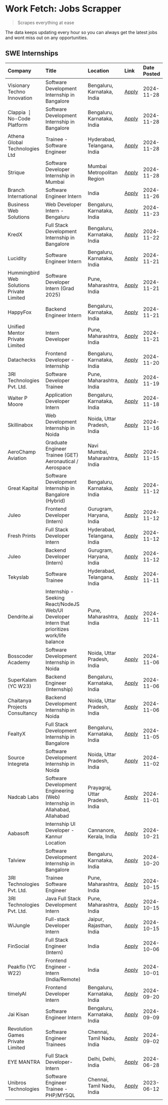 # Work Fetch: Jobs Scrapper
> Scrapes everything at ease

The data keeps updating every hour so you can always get the latest jobs and wont miss out on any opportunities.

## SWE Internships
<!--START_SECTION:workfetch-->
| Company                                   | Title                                                                                        | Location                        | Link                                                                                                                                                                                                                                                                 | Date Posted   |
|:------------------------------------------|:---------------------------------------------------------------------------------------------|:--------------------------------|:---------------------------------------------------------------------------------------------------------------------------------------------------------------------------------------------------------------------------------------------------------------------|:--------------|
| Visionary Techno Innovation               | Software Development Internship in Bangalore                                                 | Bengaluru, Karnataka, India     | [Apply](https://in.linkedin.com/jobs/view/software-development-internship-in-bangalore-at-visionary-techno-innovation-4086916247?position=13&pageNum=0&refId=b7hPkg5b%2BdW53tsXofPNYQ%3D%3D&trackingId=5FpC6BFBsxRJUZkKu%2FfhyQ%3D%3D)                               | 2024-11-28    |
| Clappia ⢸ No-Code Platform                | Software Development Internship in Bangalore                                                 | Bengaluru, Karnataka, India     | [Apply](https://in.linkedin.com/jobs/view/software-development-internship-in-bangalore-at-clappia-%E2%A2%B8-no-code-platform-4086916232?position=25&pageNum=0&refId=b7hPkg5b%2BdW53tsXofPNYQ%3D%3D&trackingId=rqRaJdWUfC6VM6TNlSDmrA%3D%3D)                          | 2024-11-28    |
| Athena Global Technologies Ltd            | Trainee - Software Engineer                                                                  | Hyderabad, Telangana, India     | [Apply](https://in.linkedin.com/jobs/view/trainee-software-engineer-at-athena-global-technologies-ltd-4087205108?position=42&pageNum=0&refId=b7hPkg5b%2BdW53tsXofPNYQ%3D%3D&trackingId=SrdHek9BY54zc24q2GJuZw%3D%3D)                                                 | 2024-11-28    |
| Strique                                   | Software Developer Internship in Mumbai                                                      | Mumbai Metropolitan Region      | [Apply](https://in.linkedin.com/jobs/view/software-developer-internship-in-mumbai-at-strique-4086913624?position=45&pageNum=0&refId=b7hPkg5b%2BdW53tsXofPNYQ%3D%3D&trackingId=lToLeSqDsg6ecNoH5qVsKg%3D%3D)                                                          | 2024-11-28    |
| Branch International                      | Software Engineer Intern                                                                     | India                           | [Apply](https://in.linkedin.com/jobs/view/software-engineer-intern-at-branch-international-4054425650?position=36&pageNum=0&refId=b7hPkg5b%2BdW53tsXofPNYQ%3D%3D&trackingId=k0jH3GNnUFRkRvXteDutUA%3D%3D)                                                            | 2024-11-26    |
| Business Web Solutions                    | Web Developer Intern - Bengaluru                                                             | Bengaluru, Karnataka, India     | [Apply](https://in.linkedin.com/jobs/view/web-developer-intern-bengaluru-at-business-web-solutions-4081769308?position=39&pageNum=0&refId=b7hPkg5b%2BdW53tsXofPNYQ%3D%3D&trackingId=%2BZZl9RLsrsFu%2BDJuh%2BlpJw%3D%3D)                                              | 2024-11-23    |
| KredX                                     | Full Stack Development Internship in Bangalore                                               | Bengaluru, Karnataka, India     | [Apply](https://in.linkedin.com/jobs/view/full-stack-development-internship-in-bangalore-at-kredx-4082021747?position=23&pageNum=0&refId=b7hPkg5b%2BdW53tsXofPNYQ%3D%3D&trackingId=8EQapaW1LP8oSIaf7UDfzg%3D%3D)                                                     | 2024-11-22    |
| Lucidity                                  | Software Engineer Intern                                                                     | Bengaluru, Karnataka, India     | [Apply](https://in.linkedin.com/jobs/view/software-engineer-intern-at-lucidity-4081805788?position=6&pageNum=0&refId=b7hPkg5b%2BdW53tsXofPNYQ%3D%3D&trackingId=SUBTBMr5Mj3VyWcGt6F4QA%3D%3D)                                                                         | 2024-11-21    |
| Hummingbird Web Solutions Private Limited | Software Developer Intern (Grad 2025)                                                        | Pune, Maharashtra, India        | [Apply](https://in.linkedin.com/jobs/view/software-developer-intern-grad-2025-at-hummingbird-web-solutions-private-limited-4079796998?position=22&pageNum=0&refId=b7hPkg5b%2BdW53tsXofPNYQ%3D%3D&trackingId=1UDvILn2goUe%2Brd5rnMGdQ%3D%3D)                          | 2024-11-21    |
| HappyFox                                  | Backend Engineer Intern                                                                      | Bengaluru, Karnataka, India     | [Apply](https://in.linkedin.com/jobs/view/backend-engineer-intern-at-happyfox-4079265240?position=44&pageNum=0&refId=b7hPkg5b%2BdW53tsXofPNYQ%3D%3D&trackingId=D3jvbHxE44oiIV0Cam658Q%3D%3D)                                                                         | 2024-11-21    |
| Unified Mentor Private Limited            | Intern Developer                                                                             | Pune, Maharashtra, India        | [Apply](https://in.linkedin.com/jobs/view/intern-developer-at-unified-mentor-private-limited-4079625302?position=48&pageNum=0&refId=b7hPkg5b%2BdW53tsXofPNYQ%3D%3D&trackingId=NAe%2FrjJIb5U%2Bkwnl8uh4cA%3D%3D)                                                      | 2024-11-21    |
| Datachecks                                | Frontend Developer - Internship                                                              | Bengaluru, Karnataka, India     | [Apply](https://in.linkedin.com/jobs/view/frontend-developer-internship-at-datachecks-4078365869?position=34&pageNum=0&refId=b7hPkg5b%2BdW53tsXofPNYQ%3D%3D&trackingId=mTwc4h9HVO1OilWFPbijRA%3D%3D)                                                                 | 2024-11-20    |
| 3RI Technologies Pvt. Ltd.                | Software Developer Trainee                                                                   | Pune, Maharashtra, India        | [Apply](https://in.linkedin.com/jobs/view/software-developer-trainee-at-3ri-technologies-pvt-ltd-4080283578?position=26&pageNum=0&refId=b7hPkg5b%2BdW53tsXofPNYQ%3D%3D&trackingId=N3IlVXbATjSFY22s1jvSrA%3D%3D)                                                      | 2024-11-19    |
| Walter P Moore                            | Application Developer Intern                                                                 | Bengaluru, Karnataka, India     | [Apply](https://in.linkedin.com/jobs/view/application-developer-intern-at-walter-p-moore-4077126811?position=18&pageNum=0&refId=b7hPkg5b%2BdW53tsXofPNYQ%3D%3D&trackingId=ndr%2BoTNhwv5WGaBxWLoJoA%3D%3D)                                                            | 2024-11-18    |
| Skillinabox                               | Web Development Internship in Noida                                                          | Noida, Uttar Pradesh, India     | [Apply](https://in.linkedin.com/jobs/view/web-development-internship-in-noida-at-skillinabox-4077783016?position=20&pageNum=0&refId=b7hPkg5b%2BdW53tsXofPNYQ%3D%3D&trackingId=uGGp9fWUlVTXAN3o8IZR0g%3D%3D)                                                          | 2024-11-16    |
| AeroChamp Aviation                        | Graduate Engineer Trainee (GET) Aeronautical / Aerospace                                     | Navi Mumbai, Maharashtra, India | [Apply](https://in.linkedin.com/jobs/view/graduate-engineer-trainee-get-aeronautical-aerospace-at-aerochamp-aviation-4075807848?position=31&pageNum=0&refId=b7hPkg5b%2BdW53tsXofPNYQ%3D%3D&trackingId=vjCCoi3r%2BUcE8v8R%2Fyi1Cw%3D%3D)                              | 2024-11-15    |
| Great Kapital                             | Software Development Internship in Bangalore (Hybrid)                                        | Bengaluru, Karnataka, India     | [Apply](https://in.linkedin.com/jobs/view/software-development-internship-in-bangalore-hybrid-at-great-kapital-4074322094?position=21&pageNum=0&refId=b7hPkg5b%2BdW53tsXofPNYQ%3D%3D&trackingId=4Z2Y6YxzAlXbc728GFU%2FNQ%3D%3D)                                      | 2024-11-12    |
| Juleo                                     | Frontend Developer (Intern)                                                                  | Gurugram, Haryana, India        | [Apply](https://in.linkedin.com/jobs/view/frontend-developer-intern-at-juleo-4072443159?position=27&pageNum=0&refId=b7hPkg5b%2BdW53tsXofPNYQ%3D%3D&trackingId=bPPNLPAJJEpAa%2FKea8822Q%3D%3D)                                                                        | 2024-11-12    |
| Fresh Prints                              | Full Stack Developer Intern                                                                  | Hyderabad, Telangana, India     | [Apply](https://in.linkedin.com/jobs/view/full-stack-developer-intern-at-fresh-prints-4074759619?position=29&pageNum=0&refId=b7hPkg5b%2BdW53tsXofPNYQ%3D%3D&trackingId=EavA0fNxBhSofUYZYHdoqg%3D%3D)                                                                 | 2024-11-12    |
| Juleo                                     | Backend Developer (Intern)                                                                   | Gurugram, Haryana, India        | [Apply](https://in.linkedin.com/jobs/view/backend-developer-intern-at-juleo-4072437848?position=43&pageNum=0&refId=b7hPkg5b%2BdW53tsXofPNYQ%3D%3D&trackingId=sKKIc9oESJtNQe55oHCW9g%3D%3D)                                                                           | 2024-11-12    |
| Tekyslab                                  | Software Trainee                                                                             | Hyderabad, Telangana, India     | [Apply](https://in.linkedin.com/jobs/view/software-trainee-at-tekyslab-4074128169?position=38&pageNum=0&refId=b7hPkg5b%2BdW53tsXofPNYQ%3D%3D&trackingId=pOYj%2FiDo81f3Cq39Z6hiBw%3D%3D)                                                                              | 2024-11-11    |
| Dendrite.ai                               | Internship - Seeking React/NodeJS Web/UI Developer Intern that prioritizes work/life balance | Pune, Maharashtra, India        | [Apply](https://in.linkedin.com/jobs/view/internship-seeking-react-nodejs-web-ui-developer-intern-that-prioritizes-work-life-balance-at-dendrite-ai-4073855008?position=58&pageNum=0&refId=b7hPkg5b%2BdW53tsXofPNYQ%3D%3D&trackingId=acK6%2BjXIZAbj3SqUTYFIbw%3D%3D) | 2024-11-11    |
| Bosscoder Academy                         | Software Development Internship in Noida                                                     | Noida, Uttar Pradesh, India     | [Apply](https://in.linkedin.com/jobs/view/software-development-internship-in-noida-at-bosscoder-academy-4070090866?position=8&pageNum=0&refId=b7hPkg5b%2BdW53tsXofPNYQ%3D%3D&trackingId=KHfaWX5lrBkVQODRBorY2Q%3D%3D)                                                | 2024-11-06    |
| SuperKalam (YC W23)                       | Backend Engineer (Internship)                                                                | Bengaluru, Karnataka, India     | [Apply](https://in.linkedin.com/jobs/view/backend-engineer-internship-at-superkalam-yc-w23-4069134451?position=24&pageNum=0&refId=b7hPkg5b%2BdW53tsXofPNYQ%3D%3D&trackingId=6lxf2gIs22%2BwGpgSjkg1QA%3D%3D)                                                          | 2024-11-06    |
| Chaitanya Projects Consultancy            | Backend Development Internship in Noida                                                      | Noida, Uttar Pradesh, India     | [Apply](https://in.linkedin.com/jobs/view/backend-development-internship-in-noida-at-chaitanya-projects-consultancy-4070090859?position=52&pageNum=0&refId=b7hPkg5b%2BdW53tsXofPNYQ%3D%3D&trackingId=Mlop5V40j9jFNlCIRq6RhQ%3D%3D)                                   | 2024-11-06    |
| FealtyX                                   | Full Stack Development Internship in Bangalore                                               | Bengaluru, Karnataka, India     | [Apply](https://in.linkedin.com/jobs/view/full-stack-development-internship-in-bangalore-at-fealtyx-4067118640?position=33&pageNum=0&refId=b7hPkg5b%2BdW53tsXofPNYQ%3D%3D&trackingId=4WeRNPT5k%2F9a%2B6GhUn%2BCeg%3D%3D)                                             | 2024-11-05    |
| Source Integreta                          | Software Development Internship in Noida                                                     | Noida, Uttar Pradesh, India     | [Apply](https://in.linkedin.com/jobs/view/software-development-internship-in-noida-at-source-integreta-4066120527?position=12&pageNum=0&refId=b7hPkg5b%2BdW53tsXofPNYQ%3D%3D&trackingId=6SejHgiGyeqkiaWYVNVekA%3D%3D)                                                | 2024-11-02    |
| Nadcab Labs                               | Software Development Engineering (Web) Internship in Allahabad, Allahabad                    | Prayagraj, Uttar Pradesh, India | [Apply](https://in.linkedin.com/jobs/view/software-development-engineering-web-internship-in-allahabad-allahabad-at-nadcab-labs-4064940107?position=3&pageNum=0&refId=b7hPkg5b%2BdW53tsXofPNYQ%3D%3D&trackingId=T9IGN3%2FqfM8nAU6HUZcpSA%3D%3D)                      | 2024-11-01    |
| Aabasoft                                  | Internship UI Developer - Kannur Location                                                    | Cannanore, Kerala, India        | [Apply](https://in.linkedin.com/jobs/view/internship-ui-developer-kannur-location-at-aabasoft-4055898437?position=17&pageNum=0&refId=b7hPkg5b%2BdW53tsXofPNYQ%3D%3D&trackingId=R5tfQBWOOXPWyI7gtDXSfw%3D%3D)                                                         | 2024-10-21    |
| Talview                                   | Software Development Internship in Bangalore                                                 | Bengaluru, Karnataka, India     | [Apply](https://in.linkedin.com/jobs/view/software-development-internship-in-bangalore-at-talview-4055420944?position=4&pageNum=0&refId=b7hPkg5b%2BdW53tsXofPNYQ%3D%3D&trackingId=lowevht52yDXSIwB9ObBMg%3D%3D)                                                      | 2024-10-20    |
| 3RI Technologies Pvt. Ltd.                | Trainee Software Engineer                                                                    | Pune, Maharashtra, India        | [Apply](https://in.linkedin.com/jobs/view/trainee-software-engineer-at-3ri-technologies-pvt-ltd-4048233384?position=30&pageNum=0&refId=b7hPkg5b%2BdW53tsXofPNYQ%3D%3D&trackingId=5QXdFN0iyOLZODSgPQrG3w%3D%3D)                                                       | 2024-10-15    |
| 3RI Technologies Pvt. Ltd.                | Java Full Stack Development Intern                                                           | Pune, Maharashtra, India        | [Apply](https://in.linkedin.com/jobs/view/java-full-stack-development-intern-at-3ri-technologies-pvt-ltd-4048231995?position=37&pageNum=0&refId=b7hPkg5b%2BdW53tsXofPNYQ%3D%3D&trackingId=%2BocqV1aChmgmo7UudaKI%2BQ%3D%3D)                                          | 2024-10-15    |
| WiJungle                                  | Full-stack Developer Intern                                                                  | Jaipur, Rajasthan, India        | [Apply](https://in.linkedin.com/jobs/view/full-stack-developer-intern-at-wijungle-4048227759?position=53&pageNum=0&refId=b7hPkg5b%2BdW53tsXofPNYQ%3D%3D&trackingId=iQqVxSosSfp%2BmNKuvn6x4A%3D%3D)                                                                   | 2024-10-15    |
| FinSocial                                 | Full Stack Engineer (Intern)                                                                 | India                           | [Apply](https://in.linkedin.com/jobs/view/full-stack-engineer-intern-at-finsocial-4041564486?position=56&pageNum=0&refId=b7hPkg5b%2BdW53tsXofPNYQ%3D%3D&trackingId=f0I4zFeGRYmdA2JS8Kukmg%3D%3D)                                                                     | 2024-10-06    |
| Peakflo (YC W22)                          | Frontend Engineer - Intern (India/Remote)                                                    | India                           | [Apply](https://in.linkedin.com/jobs/view/frontend-engineer-intern-india-remote-at-peakflo-yc-w22-4037729755?position=7&pageNum=0&refId=b7hPkg5b%2BdW53tsXofPNYQ%3D%3D&trackingId=wFbJ45Mr1zm%2BOPG%2BLI5w3A%3D%3D)                                                  | 2024-10-01    |
| timelyAI                                  | Frontend Developer Intern                                                                    | Bengaluru, Karnataka, India     | [Apply](https://in.linkedin.com/jobs/view/frontend-developer-intern-at-timelyai-4030925040?position=10&pageNum=0&refId=b7hPkg5b%2BdW53tsXofPNYQ%3D%3D&trackingId=XEs2mpvTCqBQIajMjRC4RA%3D%3D)                                                                       | 2024-09-20    |
| Jai Kisan                                 | Software Engineer Intern                                                                     | Bengaluru, Karnataka, India     | [Apply](https://in.linkedin.com/jobs/view/software-engineer-intern-at-jai-kisan-4024075360?position=35&pageNum=0&refId=b7hPkg5b%2BdW53tsXofPNYQ%3D%3D&trackingId=KEGjSUgtIsxqS6tNWuSsog%3D%3D)                                                                       | 2024-09-09    |
| Revolution Games Private Limited          | Software Engineer Trainees                                                                   | Chennai, Tamil Nadu, India      | [Apply](https://in.linkedin.com/jobs/view/software-engineer-trainees-at-revolution-games-private-limited-4015912927?position=32&pageNum=0&refId=b7hPkg5b%2BdW53tsXofPNYQ%3D%3D&trackingId=vwtFkUV3BTDp5hv3Nc96lQ%3D%3D)                                              | 2024-09-02    |
| EYE MANTRA                                | Full Stack Developer- Intern                                                                 | Delhi, Delhi, India             | [Apply](https://in.linkedin.com/jobs/view/full-stack-developer-intern-at-eye-mantra-3960988037?position=51&pageNum=0&refId=b7hPkg5b%2BdW53tsXofPNYQ%3D%3D&trackingId=3edSc3dj1WFANEAQBPY6KA%3D%3D)                                                                   | 2024-06-28    |
| Unibros Technologies                      | Software Engineer Trainee - PHP/MYSQL                                                        | Chennai, Tamil Nadu, India      | [Apply](https://in.linkedin.com/jobs/view/software-engineer-trainee-php-mysql-at-unibros-technologies-3656599241?position=47&pageNum=0&refId=b7hPkg5b%2BdW53tsXofPNYQ%3D%3D&trackingId=NM0I1y1rc2PjYgvoqM5WAg%3D%3D)                                                 | 2023-06-12    |
<!--END_SECTION:workfetch-->
